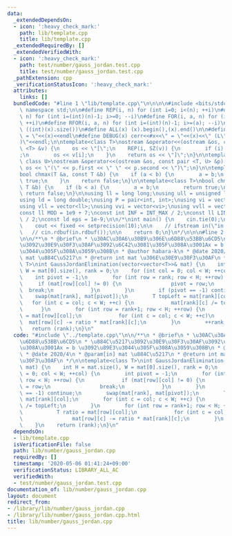 ```yaml
---
data:
  _extendedDependsOn:
  - icon: ':heavy_check_mark:'
    path: lib/template.cpp
    title: lib/template.cpp
  _extendedRequiredBy: []
  _extendedVerifiedWith:
  - icon: ':heavy_check_mark:'
    path: test/number/gauss_jordan.test.cpp
    title: test/number/gauss_jordan.test.cpp
  _pathExtension: cpp
  _verificationStatusIcon: ':heavy_check_mark:'
  attributes:
    links: []
  bundledCode: "#line 1 \"lib/template.cpp\"\n\n\n\n#include <bits/stdc++.h>\n\nusing\
    \ namespace std;\n\n#define REP(i, n) for (int i=0; i<(n); ++i)\n#define RREP(i,\
    \ n) for (int i=(int)(n)-1; i>=0; --i)\n#define FOR(i, a, n) for (int i=(a); i<(n);\
    \ ++i)\n#define RFOR(i, a, n) for (int i=(int)(n)-1; i>=(a); --i)\n\n#define SZ(x)\
    \ ((int)(x).size())\n#define ALL(x) (x).begin(),(x).end()\n\n#define DUMP(x) cerr<<#x<<\"\
    \ = \"<<(x)<<endl\n#define DEBUG(x) cerr<<#x<<\" = \"<<(x)<<\" (L\"<<__LINE__<<\"\
    )\"<<endl;\n\ntemplate<class T>\nostream &operator<<(ostream &os, const vector\
    \ <T> &v) {\n    os << \"[\";\n    REP(i, SZ(v)) {\n        if (i) os << \", \"\
    ;\n        os << v[i];\n    }\n    return os << \"]\";\n}\n\ntemplate<class T,\
    \ class U>\nostream &operator<<(ostream &os, const pair <T, U> &p) {\n    return\
    \ os << \"(\" << p.first << \" \" << p.second << \")\";\n}\n\ntemplate<class T>\n\
    bool chmax(T &a, const T &b) {\n    if (a < b) {\n        a = b;\n        return\
    \ true;\n    }\n    return false;\n}\n\ntemplate<class T>\nbool chmin(T &a, const\
    \ T &b) {\n    if (b < a) {\n        a = b;\n        return true;\n    }\n   \
    \ return false;\n}\n\nusing ll = long long;\nusing ull = unsigned long long;\n\
    using ld = long double;\nusing P = pair<int, int>;\nusing vi = vector<int>;\n\
    using vll = vector<ll>;\nusing vvi = vector<vi>;\nusing vvll = vector<vll>;\n\n\
    const ll MOD = 1e9 + 7;\nconst int INF = INT_MAX / 2;\nconst ll LINF = LLONG_MAX\
    \ / 2;\nconst ld eps = 1e-9;\n\n/*\nint main() {\n    cin.tie(0);\n    ios::sync_with_stdio(false);\n\
    \    cout << fixed << setprecision(10);\n\n    // ifstream in(\"in.txt\");\n \
    \   // cin.rdbuf(in.rdbuf());\n\n    return 0;\n}\n*/\n\n\n#line 2 \"lib/number/gauss_jordan.cpp\"\
    \n\n/**\n * @brief\n * \u30AC\u30A6\u30B9\u306E\u6D88\u53BB\u6CD5\n * \u884C\u5217\
    \u3092\u30E9\u30F3\u30AF\u3092\u6C42\u3081\u305F\u308A\u3001Ax = b \u3092\u89E3\
    \u3044\u305F\u308A\u3059\u308B\n * @author habara-k\n * @date 2020/4\n * @param[in]\
    \ mat \u884C\u5217\n * @return int mat \u306E\u30E9\u30F3\u30AF\n */\n\ntemplate<class\
    \ T>\nint GaussJordanElimination(vector<vector<T>>& mat) {\n    int H = mat.size(),\
    \ W = mat[0].size(), rank = 0;\n    for (int col = 0; col < W; ++col) {\n    \
    \    int pivot = -1;\n        for (int row = rank; row < H; ++row) {\n       \
    \     if (mat[row][col] != 0) {\n                pivot = row;\n              \
    \  break;\n            }\n        }\n        if (pivot == -1) continue;\n    \
    \    swap(mat[rank], mat[pivot]);\n        T topLeft = mat[rank][col];\n     \
    \   for (int c = col; c < W; ++c) {\n            mat[rank][c] /= topLeft;\n  \
    \      }\n        for (int row = rank+1; row < H; ++row) {\n            T ratio\
    \ = mat[row][col];\n            for (int c = col; c < W; ++c)\n              \
    \  mat[row][c] -= ratio * mat[rank][c];\n        }\n        ++rank;\n    }\n \
    \   return (rank);\n}\n"
  code: "#include \"../template.cpp\"\n\n/**\n * @brief\n * \u30AC\u30A6\u30B9\u306E\
    \u6D88\u53BB\u6CD5\n * \u884C\u5217\u3092\u30E9\u30F3\u30AF\u3092\u6C42\u3081\u305F\
    \u308A\u3001Ax = b \u3092\u89E3\u3044\u305F\u308A\u3059\u308B\n * @author habara-k\n\
    \ * @date 2020/4\n * @param[in] mat \u884C\u5217\n * @return int mat \u306E\u30E9\
    \u30F3\u30AF\n */\n\ntemplate<class T>\nint GaussJordanElimination(vector<vector<T>>&\
    \ mat) {\n    int H = mat.size(), W = mat[0].size(), rank = 0;\n    for (int col\
    \ = 0; col < W; ++col) {\n        int pivot = -1;\n        for (int row = rank;\
    \ row < H; ++row) {\n            if (mat[row][col] != 0) {\n                pivot\
    \ = row;\n                break;\n            }\n        }\n        if (pivot\
    \ == -1) continue;\n        swap(mat[rank], mat[pivot]);\n        T topLeft =\
    \ mat[rank][col];\n        for (int c = col; c < W; ++c) {\n            mat[rank][c]\
    \ /= topLeft;\n        }\n        for (int row = rank+1; row < H; ++row) {\n \
    \           T ratio = mat[row][col];\n            for (int c = col; c < W; ++c)\n\
    \                mat[row][c] -= ratio * mat[rank][c];\n        }\n        ++rank;\n\
    \    }\n    return (rank);\n}\n"
  dependsOn:
  - lib/template.cpp
  isVerificationFile: false
  path: lib/number/gauss_jordan.cpp
  requiredBy: []
  timestamp: '2020-05-06 01:41:24+09:00'
  verificationStatus: LIBRARY_ALL_AC
  verifiedWith:
  - test/number/gauss_jordan.test.cpp
documentation_of: lib/number/gauss_jordan.cpp
layout: document
redirect_from:
- /library/lib/number/gauss_jordan.cpp
- /library/lib/number/gauss_jordan.cpp.html
title: lib/number/gauss_jordan.cpp
---
```

